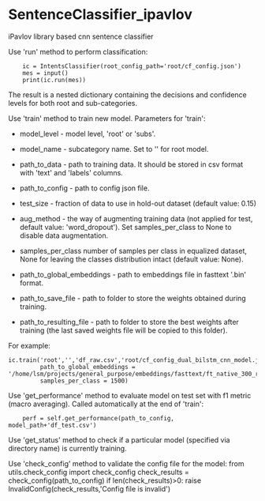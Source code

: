 # SentenceClassifier_ipavlov
iPavlov library based cnn sentence classifier

Use 'run' method to perform classification:

        ic = IntentsClassifier(root_config_path='root/cf_config.json')
        mes = input()
        print(ic.run(mes))
        
The result is a nested dictionary containing the decisions and confidence levels for both root and sub-categories.

Use 'train' method to train new model. Parameters for 'train':

- model_level - model level, 'root' or 'subs'.

- model_name - subcategory name. Set to '' for root model.

- path_to_data - path to training data. It should be stored in csv format with 'text' and 'labels' columns.

- path_to_config - path to config json file.

- test_size - fraction of data to use in hold-out dataset (default value: 0.15)

- aug_method - the way of augmenting training data (not applied for test, default value: 'word_dropout'). Set samples_per_class to None to disable data augmentation.

- samples_per_class number of samples per class in equalized dataset, None for leaving the classes distribution intact (default value: None).

- path_to_global_embeddings - path to embeddings file in fasttext '.bin' format.

- path_to_save_file - path to folder to store the weights obtained during training.

- path_to_resulting_file - path to folder to store the best weights after training (the last saved weights file will be copied to this folder).

For example:

    ic.train('root','','df_raw.csv','root/cf_config_dual_bilstm_cnn_model.json', 
             path_to_global_embeddings = '/home/lsm/projects/general_purpose/embeddings/fasttext/ft_native_300_ru_wiki_lenta_lemmatize.bin',
             samples_per_class = 1500)
             
Use 'get_performance' method to evaluate model on test set with f1 metric (macro averaging). Called automatically at the end of 'train':

        perf = self.get_performance(path_to_config, model_path+'df_test.csv')

Use 'get_status' method to check if a particular model (specified via directory name) is currently training.

Use 'check_config' method to validate the config file for the model:
        from utils.check_config import check_config
        check_results = check_config(path_to_config)
        if len(check_results)>0:
                raise InvalidConfig(check_results,'Config file is invalid')
